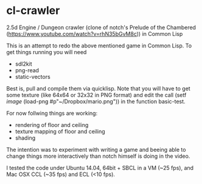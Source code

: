 # cl-crawler
2.5d Engine / Dungeon crawler (clone of notch's Prelude of the Chambered (https://www.youtube.com/watch?v=rhN35bGvM8c)) in Common Lisp

This is an attempt to redo the above mentioned game in Common Lisp. To get things running you will need
- sdl2kit
- png-read
- static-vectors

Best is, pull and compile them via quicklisp.
Note that you will have to get some texture (like 64x64 or 32x32 in PNG format) and edit the call 
     (setf *image* (load-png #p"~/Dropbox/mario.png")) 
in the function basic-test.

For now follwing things are working:
- rendering of floor and ceiling
- texture mapping of floor and ceiling
- shading
 
The intention was to experiment with writing a game and beeing able to change things more interactively than notch himself is doing in the video.

I tested the code under Ubuntu 14.04, 64bit + SBCL in a VM (~25 fps), and Mac OSX CCL (~35 fps) and ECL (<10 fps).  

